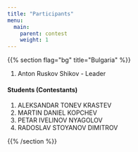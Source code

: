 ```yaml
---
title: "Participants"
menu:
  main:
    parent: contest
    weight: 1
---
```


{{% section flag="bg" title="Bulgaria" %}}

1. Anton Ruskov Shikov - Leader

#### Students (Contestants)

1. ALEKSANDAR TONEV KRASTEV
2. MARTIN DANIEL KOPCHEV
3. PETAR IVELINOV NYAGOLOV
4. RADOSLAV STOYANOV DIMITROV

{{% /section %}}
